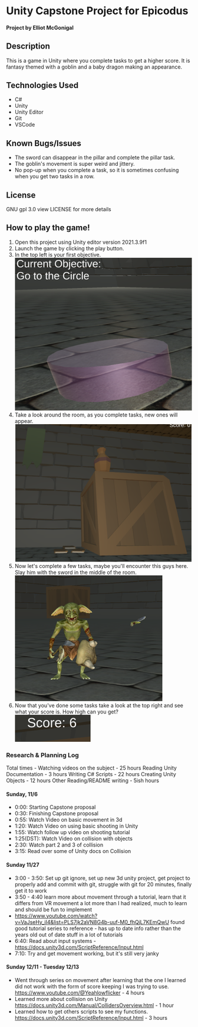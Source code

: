 # Unity Capstone Project for Epicodus
#### Project by Elliot McGonigal
## Description
This is a game in Unity where you complete tasks to get a higher score. It is fantasy themed with a goblin and a baby dragon making an appearance.
## Technologies Used
* C#
* Unity
* Unity Editor
* Git
* VSCode

## Known Bugs/Issues
- The sword can disappear in the pillar and complete the pillar task.
- The goblin's movement is super weird and jittery.
- No pop-up when you complete a task, so it is sometimes confusing when you get two tasks in a row.

## License
GNU gpl 3.0 view LICENSE for more details

## How to play the game!
1. Open this project using Unity editor version 2021.3.9f1
2. Launch the game by clicking the play button.
3. In the top left is your first objective. <img src="Capstone/Img/Objectives.png">
4. Take a look around the room, as you complete tasks, new ones will appear. <img src="Capstone/Img/Decor.png">
5. Now let's complete a few tasks, maybe you'll encounter this guys here. Slay him with the sword in the middle of the room. <img src="Capstone/Img/Goblin.png">
6. Now that you've done some tasks take a look at the top right and see what your score is. How high can you get? <img src="Capstone/Img/Score.png">


### Research & Planning Log
Total times - Watching videos on the subject - 25 hours
Reading Unity Documentation - 3 hours
Writing C# Scripts - 22 hours
Creating Unity Objects - 12 hours
Other Reading/README writing - 5ish hours

#### Sunday, 11/6
* 0:00: Starting Capstone proposal
* 0:30: Finishing Capstone proposal
* 0:55: Watch Video on basic movement in 3d
* 1:20: Watch Video on using basic shooting in Unity
* 1:55: Watch follow up video on shooting tutorial
* 1:25(DST): Watch Video on collision with objects
* 2:30: Watch part 2 and 3 of collision
* 3:15: Read over some of Unity docs on Collision

#### Sunday 11/27
* 3:00 - 3:50: Set up git ignore, set up new 3d unity project, get project to properly add and commit with git, struggle with git for 20 minutes, finally get it to work
* 3:50 - 4:40 learn more about movement through a tutorial, learn that it differs from VR movement a lot more than I had realized, much to learn and should be fun to implement
* https://www.youtube.com/watch?v=VaJseHy_iI4&list=PLS7jk2aVN8G4b-uuf-M0_fhQjL7KEmQwU found good tutorial series to reference - has up to date info rather than the years old out of date stuff in a lot of tutorials
* 6:40: Read about input systems - https://docs.unity3d.com/ScriptReference/Input.html
* 7:10: Try and get movement working, but it's still very janky


#### Sunday 12/11 - Tuesday 12/13
* Went through series on movement after learning that the one I learned did not work with the form of score keeping I was trying to use. https://www.youtube.com/@Yeahlowflicker - 4 hours
* Learned more about collision on Unity https://docs.unity3d.com/Manual/CollidersOverview.html   -  1 hour
* Learned how to get others scripts to see my functions. https://docs.unity3d.com/ScriptReference/Input.html   -  3 hours